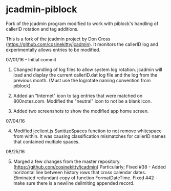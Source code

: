 # jcadmin-piblock
Fork of the jcadmin program modified to work with piblock's handling of callerID rotation and tag additions.

This is a fork of the jcadmin project by Don Cross (https://github.com/cosinekitty/jcadmin). It monitors the callerID log and experimentally allows entries to be modified.

07/01/16 - Initial commit

1) Changed handling of log files to allow system log rotation. jcadmin will load and display the current
   callerID.dat log file and the log from the previous month. (Must use the logrotate naming convention from piblock)

2) Added an "Internet" icon to tag entries that were matched on 800notes.com. Modified the "neutral" icon to not 
   be a blank icon.	

3) Added two screenshots to show the modified app home screen.

07/04/16

4) Modified jcclient.js SanitizeSpaces function to not remove whitespace from within. It was causing classification 
   mismatches for callerID names that contained multiple spaces.

08/25/16

5) Marged a few changes from the master repository. (https://github.com/cosinekitty/jcadmin) Particularly; Fixed #38 - Added horizontal line between history rows that cross calendar dates. Eliminated redundant copy of function FormatDateTime. Fixed #42 - make sure there is a newline delimiting appended record.
       

  